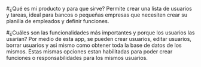 #¿Qué es mi producto y para que sirve?
Permite crear una lista de usuarios y tareas, ideal para bancos o pequeñas empresas que necesiten crear su planilla de empleados y definir funciones.

#¿Cuáles son las funcionalidades más importantes y porque los usuarios las usarían?
Por medio de esta app, se pueden crear usuarios, editar usuarios, borrar usuarios y asi mismo como obtener toda la base de datos de los mismos. Estas mismas opciones estan habilitadas para poder crear funciones o responsabilidades para los mismos usuarios.